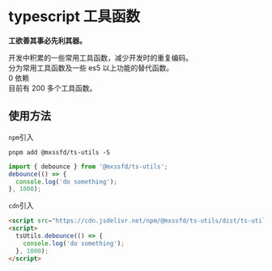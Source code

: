 # typescript 工具函数

**工欲善其事必先利其器。**

开发中积累的一些常用工具函数，减少开发时的重复编码。  
分为常用工具函数及一些 es5 以上功能的替代函数。  
0 依赖  
目前有 200 多个工具函数。

## 使用方法

`npm`引入

```shell
pnpm add @mxssfd/ts-utils -S
```
```javascript
import { debounce } from '@mxssfd/ts-utils';
debounce(() => {
  console.log('do something');
}, 1000);
```

`cdn`引入

```html
<script src="https://cdn.jsdelivr.net/npm/@mxssfd/ts-utils/dist/ts-utils.global.js"></script>
<script>
  tsUtils.debounce(() => {
    console.log('do something');
  }, 1000);
</script>
```
